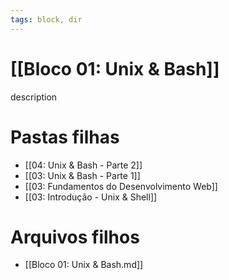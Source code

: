 ```yaml
---
tags: block, dir
---
```


# [[Bloco 01: Unix & Bash]]

description

# Pastas filhas

- [[04: Unix & Bash - Parte 2]]
- [[03: Unix & Bash - Parte 1]]
- [[03: Fundamentos do Desenvolvimento Web]]
- [[03: Introdução - Unix & Shell]]

# Arquivos filhos

- [[Bloco 01: Unix & Bash.md]]
